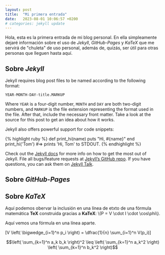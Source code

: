 ```yaml
---
layout: post
title:  "Mi primera entrada"
date:   2023-08-01 10:06:57 +0200
# categories: jekyll update
---
```


<head>
  <!--Compilar código LaTeX dentro de un documento HTML-->
	<link rel="stylesheet" 
    href="../../../katex/katex.css">
  <script defer src="../../../katex/katex.js">
  </script>
  <script defer 
    src="../../../katex/contrib/auto-render.js" 
    onload="renderMathInElement(document.body);">
  </script> 
</head>

Hola, esta es la primera entrada de mi blog personal. En ella simpleamente dejaré información sobre el uso de _Jekyll_, _GitHub-Pages_ y _KaTeX_ que me servirá de "chuleta" de uso personal, además de, quizás, ser útil para otras personas que lleguen hasta aquí.

## Sobre _Jekyll_

Jekyll requires blog post files to be named according to the following format:

`YEAR-MONTH-DAY-title.MARKUP`

Where `YEAR` is a four-digit number, `MONTH` and `DAY` are both two-digit numbers, and `MARKUP` is the file extension representing the format used in the file. After that, include the necessary front matter. Take a look at the source for this post to get an idea about how it works.

Jekyll also offers powerful support for code snippets:

{% highlight ruby %}
def print_hi(name)
  puts "Hi, #{name}"
end
print_hi('Tom')
#=> prints 'Hi, Tom' to STDOUT.
{% endhighlight %}

Check out the [Jekyll docs][jekyll-docs] for more info on how to get the most out of Jekyll. File all bugs/feature requests at [Jekyll’s GitHub repo][jekyll-gh]. If you have questions, you can ask them on [Jekyll Talk][jekyll-talk].

[jekyll-docs]: https://jekyllrb.com/docs/home
[jekyll-gh]:   https://github.com/jekyll/jekyll
[jekyll-talk]: https://talk.jekyllrb.com/

## Sobre _GitHub-Pages_
## Sobre _KaTeX_

<p>
  Aquí podemos obervar la inclusión en una línea de etxto de una fórmula matemática <b>TeX</b> construida gracias a <b>KaTeX</b>: \(P = V \cdot I \cdot \cos\phi\). 
</p>

<p>
  Aquí vemos una fórmula en una línea aparte.

  \[V \left( \bigwedge_{i=1}^n p_i \right) = \dfrac{1}{n} \sum_{i=1}^n V(p_i)\]
</p>

```math
\left( \sum_{k=1}^n a_k b_k \right)^2 \leq \left( \sum_{k=1}^n a_k^2 \right) \left( \sum_{k=1}^n b_k^2 \right)
```

<!--
## Canvas

 <canvas id="myCanvas" width="200" height="100" style="border:1px solid #000000;">
</canvas> 

<canvas id="myCanvas" width="300" height="150">
Fallback content, in case the browser does not support Canvas.
</canvas>
-->